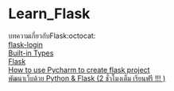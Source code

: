# Learn_Flask
บทความเกี่ยวกับFlask:octocat:<br>
[flask-login](https://stackpython.medium.com/flask-login-logout-%E0%B8%81%E0%B8%B2%E0%B8%A3%E0%B8%AA%E0%B8%A3%E0%B9%89%E0%B8%B2%E0%B8%87%E0%B8%A3%E0%B8%B0%E0%B8%9A%E0%B8%9A%E0%B8%A2%E0%B8%B7%E0%B8%99%E0%B8%A2%E0%B8%B1%E0%B8%99%E0%B8%95%E0%B8%B1%E0%B8%A7%E0%B8%95%E0%B8%99-authentication-systems-%E0%B9%82%E0%B8%94%E0%B8%A2%E0%B9%83%E0%B8%8A%E0%B9%89-flask-python-micro-web-8b4948c84c67)<br>
[Built-in Types](https://docs.python.org/3.9/library/stdtypes.html#list)<br>
[Flask](https://pythonbasics.org/flask-login/)<br>
[How to use Pycharm to create flask project](https://www.youtube.com/watch?v=jaNjzjojqUQ)<br>
[พัฒนาเว็บด้วย Python & Flask (2 ชั่วโมงเต็ม เรียนฟรี !!! )](https://www.youtube.com/watch?v=2M_DXEqpTF8&t=68s)<br>
[]()<br>
[]()<br>
